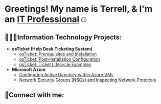 <h1>Greetings! My name is Terrell, & I'm an <a href="https://www.linkedin.com/in/terrell-b-300948148/">IT Professional</a>☺</h1>

<h2>👨🏾‍💻Information Technology Projects:</h2>

- <b>osTicket (Help Desk Ticketing System)</b>
  - [osTicket: Prerequisites and Installation](https://github.com/Terrellbo06/osticket-prereqs)
  - [osTicket: Post-Installation Configuration](https://github.com/Terrellbo06/post-install-config)
  - [osTicket: Ticket Lifecycle Examples](https://github.com/Terrellbo06/ticket-lifecycle)
- <b>Microsoft Azure</b>
  - [Configuring Active Directory within Azure VMs](https://github.com/terrellbo06/configure-ad)
  - [Network Security Groups (NSGs) and Inspecting Network Protocols](https://github.com/Terrellbo06/azure-network-protocols)
 
<h2>🤳Connect with me:</h2>
